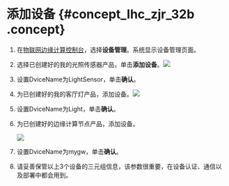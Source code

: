 # 添加设备 {#concept_lhc_zjr_32b .concept}

1.  在[物联网边缘计算控制台](http://iot.console.aliyun.com/)，选择**设备管理**。系统显示设备管理页面。
2.  选择已创建好的我的光照传感器产品，单击**添加设备**。![](http://static-aliyun-doc.oss-cn-hangzhou.aliyuncs.com/assets/img/15308/6832_zh-CN.png)
3.  设置DviceName为LightSensor，单击**确认**。
4.  为已创建好的我的客厅灯产品，添加设备。![](http://static-aliyun-doc.oss-cn-hangzhou.aliyuncs.com/assets/img/15308/6833_zh-CN.png)
5.  设置DviceName为Light，单击**确认**。
6.  为已创建好的边缘计算节点产品，添加设备。

    ![](http://static-aliyun-doc.oss-cn-hangzhou.aliyuncs.com/assets/img/15286/6713_zh-CN.png)

7.  设置DviceName为mygw，单击**确认**。
8.  请妥善保管以上3个设备的三元组信息，该参数很重要，在设备认证、通信以及部署中都会用到。

